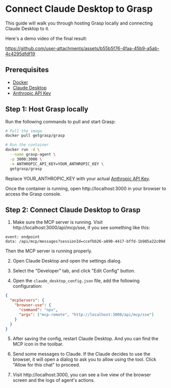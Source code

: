 # Connect Claude Desktop to Grasp

This guide will walk you through hosting Grasp locally and connecting Claude Desktop to it.

Here's a demo video of the final result:

https://github.com/user-attachments/assets/b55b5f76-4faa-45b9-a5ab-4c4295dfdf19

## Prerequisites

- [Docker](https://www.docker.com/get-started/)
- [Claude Desktop](https://claude.ai/download)
- [Anthropic API Key](https://console.anthropic.com/settings/keys)

## Step 1: Host Grasp locally

Run the following commands to pull and start Grasp:

```sh
# Pull the image
docker pull getgrasp/grasp

# Run the container
docker run -d \
  --name grasp-agent \
  -p 3000:3000 \
  -e ANTHROPIC_API_KEY=YOUR_ANTHROPIC_KEY \
  getgrasp/grasp
```

Replace YOUR_ANTHROPIC_KEY with your actual [Anthropic API Key](https://console.anthropic.com/settings/keys).

Once the container is running, open http://localhost:3000 in your browser to access the Grasp console.

## Step 2: Connect Claude Desktop to Grasp

1. Make sure the MCP server is running. Visit http://localhost:3000/api/mcp/sse, if you see something like this:

```
event: endpoint
data: /api/mcp/messages?sessionId=ccefbb26-a890-4417-bffd-1b985a22c09d
```

Then the MCP server is running properly.

2. Open Claude Desktop and open the settings dialog.

3. Select the "Developer" tab, and click "Edit Config" button.

4. Open the `claude_desktop_config.json` file, add the following configuration:

```json
{
  "mcpServers": {
    "browser-use": {
      "command": "npx",
      "args": ["mcp-remote", "http://localhost:3000/api/mcp/sse"]
    }
  }
}
```

5. After saving the config, restart Claude Desktop. And you can find the MCP icon in the toolbar.

6. Send some messages to Claude. If the Claude decides to use the browser, it will open a dialog to ask you to allow using the tool. Click "Allow for this chat" to proceed.

7. Visit http://localhost:3000, you can see a live view of the browser screen and the logs of agent's actions.
